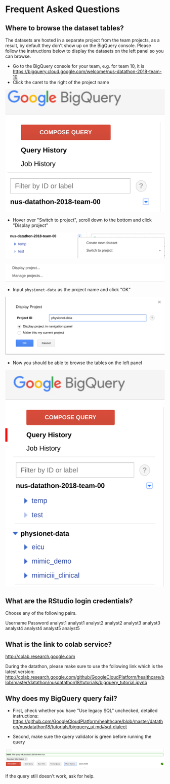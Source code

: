 # Frequent Asked Questions

## Where to browse the dataset tables?

The datasets are hosted in a separate project from the team projects, as a result, by default they don't show up on the BigQuery console. Please follow the instructions below to display the datasets on the left panel so you can browse.

* Go to the BigQuery console for your team, e.g. for team 10, it is https://bigquery.cloud.google.com/welcome/nus-datathon-2018-team-10
* Click the caret to the right of the project name

![Caret](tutorials/images/caret.png)

* Hover over "Switch to project", scroll down to the bottom and click "Display project"

![Switch project](tutorials/images/switch_project.png)

![Display project](tutorials/images/display_project.png)

* Input `physionet-data` as the project name and click "OK"

![Add project](tutorials/images/add_project.png)

* Now you should be able to browse the tables on the left panel

![Browse datasets](tutorials/images/datasets.png)

## What are the RStudio login credentials?

Choose any of the following pairs.

Username Password
analyst1 analyst1
analyst2 analyst2
analyst3 analyst3
analyst4 analyst4
analyst5 analyst5

## What is the link to colab service?

http://colab.research.google.com

During the datathon, please make sure to use the following link which is the latest version: http://colab.research.google.com/github/GoogleCloudPlatform/healthcare/blob/master/datathon/nusdatathon18/tutorials/bigquery_tutorial.ipynb

## Why does my BigQuery query fail?

* First, check whether you have "Use legacy SQL" unchecked, detailed instructions: https://github.com/GoogleCloudPlatform/healthcare/blob/master/datathon/nusdatathon18/tutorials/bigquery_ui.md#sql-dialect

* Second, make sure the query validator is green before running the query

![Query validator](tutorials/images/query_validator.png)

If the query still doesn't work, ask for help.

